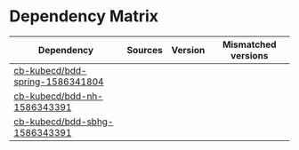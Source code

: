 # Dependency Matrix

Dependency | Sources | Version | Mismatched versions
---------- | ------- | ------- | -------------------
[cb-kubecd/bdd-spring-1586341804](https://github.com/cb-kubecd/bdd-spring-1586341804.git) |  | []() | 
[cb-kubecd/bdd-nh-1586343391](https://github.com/cb-kubecd/bdd-nh-1586343391.git) |  | []() | 
[cb-kubecd/bdd-sbhg-1586343391](https://github.com/cb-kubecd/bdd-sbhg-1586343391.git) |  | []() | 
